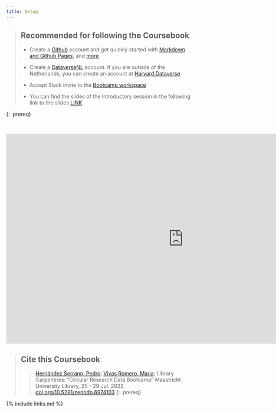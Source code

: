 ```yaml
---
title: Setup
---
```


> ## Recommended for following the Coursebook
> 
> - Create a [Github](https://github.com/) account and get quickly started with [Markdown and Github Pages](https://www.youtube.com/watch?v=peQprAGUcrs), and [more](https://www.markdownguide.org/getting-started/)      
> 
> - Create a [DataverseNL](https://dataverse.nl/) account. If you are outside of the Netherlands, you can create an account at [Harvard Dataverse](https://dataverse.harvard.edu/)  
> 
> - Accept Slack invite to the [Bootcamp workspace](https://join.slack.com/t/slack-kqs7126/shared_invite/zt-1d190oswz-EWGEFrOmdubkDI~SHY~YdQ)
> 
> - You can find the slides of the Introductory session in the following link to the slides [LINK](https://docs.google.com/presentation/d/e/2PACX-1vTxguxIFc_VPIiy9S4J9FdE6ZvYXr2zGauRnkQqxI9oMt8mJxnL1cH4SvwqaB87xj0WnwPBTmSFi1RB/pub?start=false&loop=false&delayms=5000)
>
{: .prereq}

<br>
<p align="center"><iframe src="https://docs.google.com/presentation/d/e/2PACX-1vTxguxIFc_VPIiy9S4J9FdE6ZvYXr2zGauRnkQqxI9oMt8mJxnL1cH4SvwqaB87xj0WnwPBTmSFi1RB/embed?start=false&loop=false&delayms=3000" frameborder="0" width="960" height="569" allowfullscreen="true" mozallowfullscreen="true" webkitallowfullscreen="true"></iframe></p>

> ## Cite this Coursebook
> > [Hernández Serrano, Pedro](https://www.maastrichtuniversity.nl/nl/p.hernandezserrano); [Vivas Romero, Maria](https://www.maastrichtuniversity.nl/m.vivasromero); Library Carpentries: “Circular Research Data Bootcamp” Maastricht University Library, 25 - 29 Jul. 2022, [doi.org/10.5281/zenodo.6974103](https://doi.org/10.5281/zenodo.6974103)
{: .prereq}

{% include links.md %}

